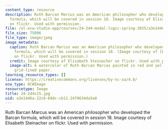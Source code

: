 ```yaml
---
content_type: resource
description: Ruth Barcan Marcus was an American philosopher who developed the Barcan
  formula, which will be covered in session 18. Image courtesy of Elisabeth Steinacher
  on flickr. Used with permission.
file: /ol-ocw-studio-app/courses/24-244-modal-logic-spring-2015/a3e1446a22c869dccb112479634da5e8_24-244s15.jpg
file_size: 75096
file_type: image/jpeg
image_metadata:
  caption: Ruth Barcan Marcus was an American philosopher who developed the Barcan
    formula, which will be covered in session 18. (Image courtesy of [Elisabeth Steinacher](https://flic.kr/p/fhBLmy)
    on flickr. Used with permission.)
  credit: Image courtesy of Elisabeth Steinacher on flickr. Used with permission.
  image-alt: A watercolor of Ruth Barcan Marcas painted in red and yellow hues on
    grid-lined paper.
learning_resource_types: []
license: https://creativecommons.org/licenses/by-nc-sa/4.0/
ocw_type: OCWImage
resourcetype: Image
title: 24-244s15.jpg
uid: a3e1446a-22c8-69dc-cb11-2479634da5e8
---
```

Ruth Barcan Marcus was an American philosopher who developed the Barcan formula, which will be covered in session 18. Image courtesy of Elisabeth Steinacher on flickr. Used with permission.